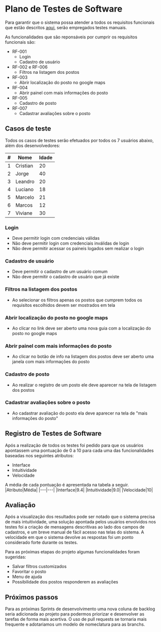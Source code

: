 # Plano de Testes de Software

Para garantir que o sistema possa atender a todos os requisitos funcionais que estão descritos [aqui](especification.md), serão empregados testes manuais.

As funcionalidades que são reponsáveis por cumprir os requisitos funcionais são:
- RF-001
    - Login
    - Cadastro de usuário
- RF-002 e RF-006
    - Filtros na listagem dos postos
- RF-003
    - Abrir localização do posto no google maps
- RF-004
    - Abrir painel com mais informações do posto
- RF-005
    - Cadastro de posto
- RF-007
    - Cadastrar avaliações sobre o posto

## Casos de teste
Todos os casos de testes serão efetuados por todos os 7 usuários abaixo, além dos desenvolvedores:

|#|Nome|Idade|
|---|---|---|
|1|Cristian|20|
|2|Jorge|40|
|3|Leandro|20|
|4|Luciano|18|
|5|Marcelo|21|
|6|Marcos|12|
|7|Viviane|30|

### Login
- Deve permitir login com credenciais válidas
- Não deve permitir login com credenciais inválidas de login
- Não deve permitir acessar os paineis logados sem realizar o login

### Cadastro de usuário
- Deve permitir o cadastro de um usuário comum
- Não deve permitir o cadastro de usuário que já existe

### Filtros na listagem dos postos
- Ao selecionar os filtros apenas os postos que cumprem todos os requisitos escolhidos devem ser mostrados em tela

### Abrir localização do posto no google maps
- Ao clicar no link deve ser aberto uma nova guia com a localização do posto no google maps 

### Abrir painel com mais informações do posto
- Ao clicar no botão de info na listagem dos postos deve ser aberto uma janela com mais informações do posto

### Cadastro de posto
- Ao realizar o registro de um posto ele deve aparecer na tela de listagem dos postos

### Cadastrar avaliações sobre o posto
- Ao cadastrar avaliação do posto ela deve aparecer na tela de "mais informações do posto"
 
## Registro de Testes de Software

Após a realização de todos os testes foi pedido para que os usuários apontassem uma pontuação de 0 a 10 para cada uma das funcionalidades baseadas nos seguintes atributos:
- Interface
- Intuitividade
- Velocidade

A média de cada pontuação é apresentada na tabela a seguir.
|Atributo|Média|
|---|---|
|Interface|9.4|
|Intuitividade|9.0|
|Velocidade|10|

## Avaliação

Após a visualização dos resultados pode ser notado que o sistema precisa de mais intuitividade, uma solução apontada pelos usuários envolvidos nos testes foi a criação de mensagens descritivas ao lado dos campos de cadastros, e um breve manual de fácil acesso nas telas do sistema. A velocidade em que o sistema devolve as respostas foi um ponto considerado forte durante os testes.

Para as próximas etapas do projeto algumas funcionalidades foram sugeridas:
- Salvar filtros customizados
- Favoritar o posto
- Menu de ajuda
- Possibilidade dos postos responderem as avaliações

## Próximos passos

Para as próximas Sprints de desenvolvimento uma nova coluna de backlog seria adicionada ao projeto para podermos priorizar e desenvolver as tarefas de forma mais acertiva. O uso de pull requests se tornaria mais frequente e adotariamos um modelo de nomeclatura para as branchs.